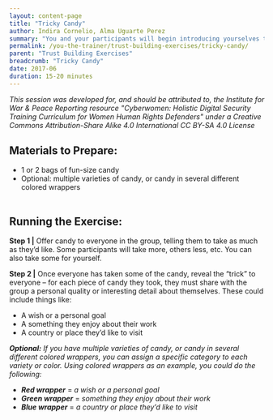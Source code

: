```yaml
---
layout: content-page
title: "Tricky Candy"
author: Indira Cornelio, Alma Uguarte Perez
summary: "You and your participants will begin introducing yourselves to one another in this icebreaker exercise, which is built around an interactive game that encourages participants to get to know each other beyond just names."
permalink: /you-the-trainer/trust-building-exercises/tricky-candy/
parent: "Trust Building Exercises"
breadcrumb: "Tricky Candy"
date: 2017-06
duration: 15-20 minutes
---
```

*This session was developed for, and should be attributed to, the Institute for War & Peace Reporting resource "Cyberwomen: Holistic Digital Security Training Curriculum for Women Human Rights Defenders" under a Creative Commons Attribution-Share Alike 4.0 International CC BY-SA 4.0 License*

## Materials to Prepare: 
- 1 or 2 bags of fun-size candy
- Optional: multiple varieties of candy, or candy in several different colored wrappers
<br><br>

## Running the Exercise:
**Step 1 |** Offer candy to everyone in the group, telling them to take as much as they’d like. Some participants will take more, others less, etc. You can also take some for yourself.

**Step 2 |** Once everyone has taken some of the candy, reveal the “trick” to everyone – for each piece of candy they took, they must share with the group a personal quality or interesting detail about themselves. These could include things like:
- A wish or a personal goal
- A something they enjoy about their work 
- A country or place they’d like to visit

***Optional:*** *If you have multiple varieties of candy, or candy in several different colored wrappers, you can assign a specific category to each variety or color. Using colored wrappers as an example, you could do the following:*
- ***Red wrapper*** = *a wish or a personal goal*
- ***Green wrapper*** = *something they enjoy about their work*
- ***Blue wrapper*** = *a country or place they’d like to visit*

